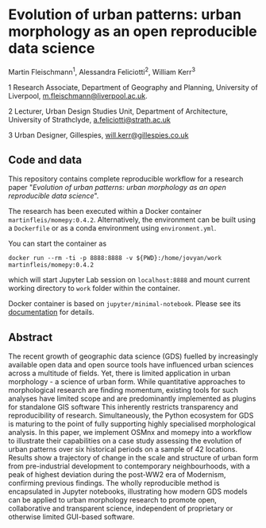 # Evolution of urban patterns: urban morphology as an open reproducible data science

Martin Fleischmann<sup>1</sup>, Alessandra Feliciotti<sup>2</sup>, William Kerr<sup>3</sup>

1 Research Associate,  Department of Geography and Planning, University of Liverpool, m.fleischmann@liverpool.ac.uk.

2 Lecturer, Urban Design Studies Unit, Department of Architecture, University of Strathclyde, a.feliciotti@strath.ac.uk

3 Urban Designer, Gillespies, will.kerr@gillespies.co.uk 

## Code and data

This repository contains complete reproducible workflow for a research paper "*Evolution of urban patterns: urban morphology as an open reproducible data science*".

The research has been executed within a Docker container `martinfleis/momepy:0.4.2`. Alternatively, the environment can be built using a `Dockerfile` or as a conda environment using `environment.yml`.

You can start the container as 
```
docker run --rm -ti -p 8888:8888 -v ${PWD}:/home/jovyan/work martinfleis/momepy:0.4.2
```
which will start Jupyter Lab session on `localhost:8888` and mount current working directory to `work` folder within the container. 

Docker container is based on `jupyter/minimal-notebook`. Please see its [documentation](https://jupyter-docker-stacks.readthedocs.io/en/latest/using/selecting.html#jupyter-minimal-notebook) for details. 

## Abstract

The recent growth of geographic data science (GDS) fuelled by increasingly available open data and open source tools have influenced urban sciences across a multitude of fields. Yet, there is limited application in urban morphology - a science of urban form. While quantitative approaches to morphological research are finding momentum, existing tools for such analyses have limited scope and are predominantly implemented as plugins for standalone GIS software This inherently restricts transparency and reproducibility of research. Simultaneously, the Python ecosystem for GDS is maturing to the point of fully supporting highly specialised morphological analysis. In this paper, we implement OSMnx and momepy into a workflow to illustrate their capabilities on a case study assessing the evolution of urban patterns over six historical periods on a sample of 42 locations. Results show a trajectory of change in the scale and structure of urban form from pre-industrial development to contemporary neighbourhoods, with a peak of highest deviation during the post-WW2 era of Modernism, confirming previous findings. The wholly reproducible method is encapsulated in Jupyter notebooks, illustrating how modern GDS models can be applied to urban morphology research to promote open, collaborative and transparent science, independent of proprietary or otherwise limited GUI-based software. 
